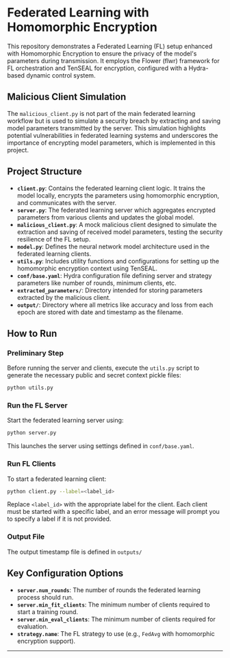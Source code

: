 
# Federated Learning with Homomorphic Encryption

This repository demonstrates a Federated Learning (FL) setup enhanced with Homomorphic Encryption to ensure the privacy of the model's parameters during transmission. It employs the Flower (flwr) framework for FL orchestration and TenSEAL for encryption, configured with a Hydra-based dynamic control system.

## Malicious Client Simulation

The `malicious_client.py` is not part of the main federated learning workflow but is used to simulate a security breach by extracting and saving model parameters transmitted by the server. This simulation highlights potential vulnerabilities in federated learning systems and underscores the importance of encrypting model parameters, which is implemented in this project.

## Project Structure

- **`client.py`**: Contains the federated learning client logic. It trains the model locally, encrypts the parameters using homomorphic encryption, and communicates with the server.
- **`server.py`**: The federated learning server which aggregates encrypted parameters from various clients and updates the global model.
- **`malicious_client.py`**: A mock malicious client designed to simulate the extraction and saving of received model parameters, testing the security resilience of the FL setup.
- **`model.py`**: Defines the neural network model architecture used in the federated learning clients.
- **`utils.py`**: Includes utility functions and configurations for setting up the homomorphic encryption context using TenSEAL.
- **`conf/base.yaml`**: Hydra configuration file defining server and strategy parameters like number of rounds, minimum clients, etc.
- **`extracted_parameters/`**: Directory intended for storing parameters extracted by the malicious client.
- **`output/`**: Directory where all metrics like accuracy and loss from each epoch are stored with date and timestamp as the filename.

## How to Run

### Preliminary Step

Before running the server and clients, execute the `utils.py` script to generate the necessary public and secret context pickle files:

```bash
python utils.py
```

### Run the FL Server

Start the federated learning server using:

```bash
python server.py
```

This launches the server using settings defined in `conf/base.yaml`.

### Run FL Clients

To start a federated learning client:

```bash
python client.py --label=<label_id>
```

Replace `<label_id>` with the appropriate label for the client. Each client must be started with a specific label, and an error message will prompt you to specify a label if it is not provided.


### Output File

The output timestamp file is defined in `outputs/`




## Key Configuration Options

- **`server.num_rounds`**: The number of rounds the federated learning process should run.
- **`server.min_fit_clients`**: The minimum number of clients required to start a training round.
- **`server.min_eval_clients`**: The minimum number of clients required for evaluation.
- **`strategy.name`**: The FL strategy to use (e.g., `FedAvg` with homomorphic encryption support).

---

